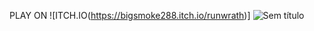PLAY ON ![ITCH.IO(https://bigsmoke288.itch.io/runwrath)]
![Sem título](https://github.com/user-attachments/assets/6bf65973-0d31-4913-8aee-7d668aaced26)
